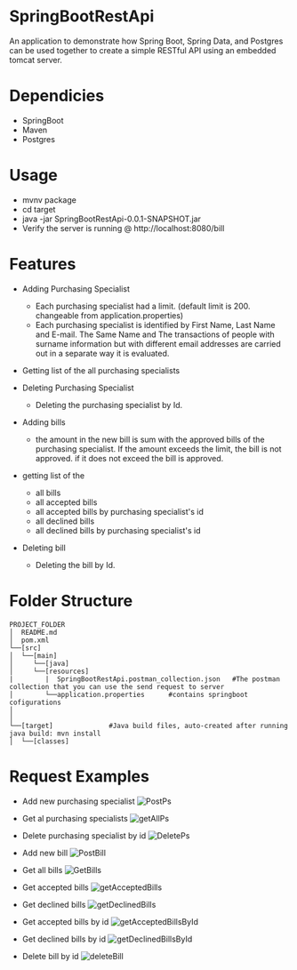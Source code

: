 # SpringBootRestApi

An application to demonstrate how Spring Boot, Spring Data, and Postgres can be used together to create a simple RESTful API using an embedded tomcat server.

# Dependicies
- SpringBoot
- Maven
- Postgres
# Usage
- mvnv package
- cd target
- java -jar SpringBootRestApi-0.0.1-SNAPSHOT.jar
- Verify the server is running @ http://localhost:8080/bill
 # Features

  - Adding Purchasing Specialist
    - Each purchasing specialist had a limit. (default limit is 200. changeable from application.properties)
    - Each purchasing specialist is identified by First Name, Last Name and E-mail. The Same Name and
    The transactions of people with surname information but with different email addresses are carried out in a separate way
    it is evaluated.
  - Getting list of the all purchasing specialists
    
  - Deleting Purchasing Specialist
    - Deleting the purchasing specialist by Id.

  - Adding bills
    - the amount in the new bill is sum with the approved bills of the purchasing specialist. If the amount exceeds the limit, the          bill is not approved. if it does not exceed the bill is approved.
  
  - getting list of the
    - all bills
    - all accepted bills
    - all accepted bills by purchasing specialist's id
    - all declined bills
    - all declined bills by purchasing specialist's id
    
   - Deleting bill
     - Deleting the bill by Id.

# Folder Structure
```
PROJECT_FOLDER
│  README.md
│  pom.xml           
└──[src]      
│  └──[main]      
│     └──[java]      
│     └──[resources]
|        |  SpringBootRestApi.postman_collection.json   #The postman collection that you can use the send request to server
│        └──application.properties      #contains springboot cofigurations
│        
│
└──[target]              #Java build files, auto-created after running java build: mvn install
│  └──[classes]
 ```
# Request Examples
- Add new purchasing specialist
  ![PostPs](https://user-images.githubusercontent.com/68272945/137669022-c4bbf6a9-5f3b-4e97-afcc-140ae27ea9e2.PNG)
  
- Get al purchasing specialists
  ![getAllPs](https://user-images.githubusercontent.com/68272945/137669378-2a0aaf5e-ee7e-4503-ba4f-d7e9a500c8f5.PNG)

- Delete purchasing specialist by id
  ![DeletePs](https://user-images.githubusercontent.com/68272945/137669082-91a66b97-3dfe-4b7d-bdc4-ec124cb4b33a.PNG)
  
- Add new bill
  ![PostBill](https://user-images.githubusercontent.com/68272945/137669131-19da5b4f-94a8-4ffb-a325-eaeb2bbe514e.PNG)
  
- Get all bills
  ![GetBills](https://user-images.githubusercontent.com/68272945/137669402-b3fce0d9-f943-413e-95c0-a6974c74926e.PNG)
  
- Get accepted bills
  ![getAcceptedBills](https://user-images.githubusercontent.com/68272945/137669483-47a8bbd7-c12f-4341-9479-a44c4cd6f27a.PNG)
  
- Get declined bills
  ![getDeclinedBills](https://user-images.githubusercontent.com/68272945/137669541-a3cd964a-8fc2-4db3-9382-6c197a77009e.PNG)
  
- Get accepted bills by id
  ![getAcceptedBillsById](https://user-images.githubusercontent.com/68272945/137669586-3b1a94c0-0741-4465-99a8-76868fd9c2ba.PNG)

- Get declined bills by id
  ![getDeclinedBillsById](https://user-images.githubusercontent.com/68272945/137669617-db7d2527-c8db-4077-90c6-9eb94511cf87.PNG)
  
- Delete bill by id
  ![deleteBill](https://user-images.githubusercontent.com/68272945/137669649-51316583-58b5-44ef-b131-0464f62cd1a5.PNG)





